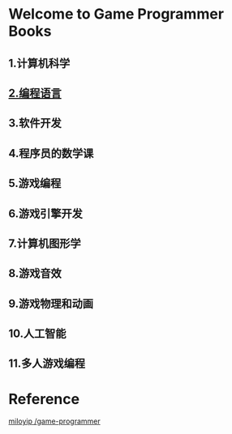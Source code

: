 # Welcome to Game Programmer Books

## 1.计算机科学

## [2.编程语言](./编程语言/编程语言.md)

## 3.软件开发

## 4.程序员的数学课

## 5.游戏编程

## 6.游戏引擎开发

## 7.计算机图形学

## 8.游戏音效

## 9.游戏物理和动画

## 10.人工智能

## 11.多人游戏编程



# Reference

[miloyip /game-programmer](https://github.com/miloyip/game-programmer)

